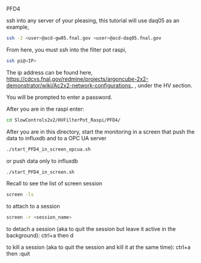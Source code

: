 PFD4

ssh into any server of your pleasing, this tutorial will use daq05 as an example,

```bash
ssh -J <user>@acd-gw05.fnal.gov <user>@acd-daq05.fnal.gov
```

From here, you must ssh into the filter pot raspi,

```bash
ssh pi@<IP>
```
The ip address can be found here, https://cdcvs.fnal.gov/redmine/projects/argoncube-2x2-demonstrator/wiki/Ac2x2-network-configurations_ , under the HV section.

You will be prompted to enter a password.

After you are in the raspi enter:

```bash
cd SlowControls2x2/HVFilterPot_Raspi/PFD4/
```

After you are in this directory, start the monitoring in a screen that push the data to influxdb and to a OPC UA server 

```bash
./start_PFD4_in_screen_opcua.sh
```
or push data only to influxdb

```bash
./start_PFD4_in_screen.sh
```

Recall to see the list of screen session

```bash
screen -ls
```
to attach to a session
```bash
screen -r <session_name>
```
to detach a session (aka to quit the session but leave it active in the background):
ctrl+a then d

to kill a session (aka to quit the session and kill it at the same time):
ctrl+a then :quit
